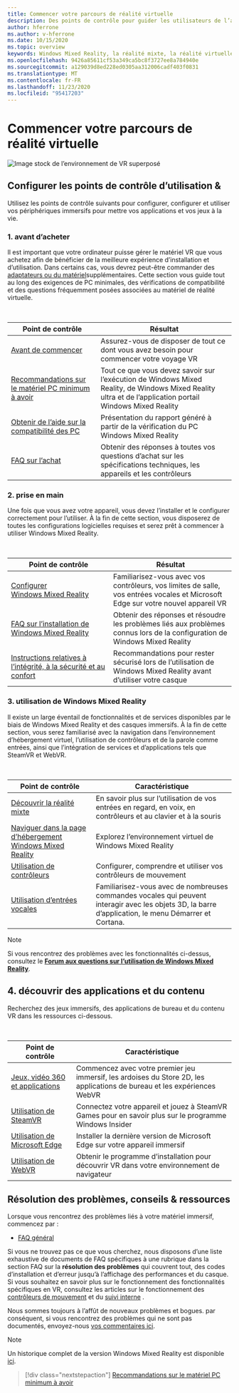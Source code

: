 ```yaml
---
title: Commencer votre parcours de réalité virtuelle
description: Des points de contrôle pour guider les utilisateurs de l’appareil VR grâce à la configuration et à l’utilisation de leurs périphériques immersifs.
author: hferrone
ms.author: v-hferrone
ms.date: 10/15/2020
ms.topic: overview
keywords: Windows Mixed Reality, la réalité mixte, la réalité virtuelle, VR, MR,
ms.openlocfilehash: 9426a85611cf53a349ca5bc8f3727ee8a784940e
ms.sourcegitcommit: a129039d8ed228ed0305aa312006cadf403f0831
ms.translationtype: MT
ms.contentlocale: fr-FR
ms.lasthandoff: 11/23/2020
ms.locfileid: "95417203"
---
```

# <a name="start-your-vr-journey"></a>Commencer votre parcours de réalité virtuelle

![Image stock de l’environnement de VR superposé](images/mr-win32-slates-pinspanel.png)

## <a name="setup--usability-checkpoints"></a>Configurer les points de contrôle d’utilisation &

Utilisez les points de contrôle suivants pour configurer, configurer et utiliser vos périphériques immersifs pour mettre vos applications et vos jeux à la vie.

### <a name="1-before-you-buy"></a>1. avant d’acheter

Il est important que votre ordinateur puisse gérer le matériel VR que vous achetez afin de bénéficier de la meilleure expérience d’installation et d’utilisation. Dans certains cas, vous devrez peut-être commander des [adaptateurs ou du matériel](recommended-adapters-for-windows-mixed-reality-capable-pcs.md)supplémentaires. Cette section vous guide tout au long des exigences de PC minimales, des vérifications de compatibilité et des questions fréquemment posées associées au matériel de réalité virtuelle.

<br>

|  Point de contrôle  |  Résultat  |
| --- | --- |
| [Avant de commencer](before-you-start.md) | Assurez-vous de disposer de tout ce dont vous avez besoin pour commencer votre voyage VR |
| [Recommandations sur le matériel PC minimum à avoir](windows-mixed-reality-minimum-pc-hardware-compatibility-guidelines.md) | Tout ce que vous devez savoir sur l’exécution de Windows Mixed Reality, de Windows Mixed Reality ultra et de l’application portail Windows Mixed Reality |
| [Obtenir de l’aide sur la compatibilité des PC](get-help-with-pc-compatibility.md) | Présentation du rapport généré à partir de la vérification du PC Windows Mixed Reality |
| [FAQ sur l’achat](before-you-buy-faqs.md) | Obtenir des réponses à toutes vos questions d’achat sur les spécifications techniques, les appareils et les contrôleurs |

### <a name="2-getting-started"></a>2. prise en main

Une fois que vous avez votre appareil, vous devez l’installer et le configurer correctement pour l’utiliser. À la fin de cette section, vous disposerez de toutes les configurations logicielles requises et serez prêt à commencer à utiliser Windows Mixed Reality.

<br>

|  Point de contrôle  |  Résultat  |
| --- | --- |
| [Configurer Windows Mixed Reality](set-up-windows-mixed-reality.md) | Familiarisez-vous avec vos contrôleurs, vos limites de salle, vos entrées vocales et Microsoft Edge sur votre nouvel appareil VR |
| [FAQ sur l’installation de Windows Mixed Reality](wmr-setup-faq.md) | Obtenir des réponses et résoudre les problèmes liés aux problèmes connus lors de la configuration de Windows Mixed Reality |
| [Instructions relatives à l’intégrité, à la sécurité et au confort](wmr-health-safety-comfort.md) | Recommandations pour rester sécurisé lors de l’utilisation de Windows Mixed Reality avant d’utiliser votre casque  |

### <a name="3-using-windows-mixed-reality"></a>3. utilisation de Windows Mixed Reality

Il existe un large éventail de fonctionnalités et de services disponibles par le biais de Windows Mixed Reality et des casques immersifs. À la fin de cette section, vous serez familiarisé avec la navigation dans l’environnement d’hébergement virtuel, l’utilisation de contrôleurs et de la parole comme entrées, ainsi que l’intégration de services et d’applications tels que SteamVR et WebVR.

<br>

|  Point de contrôle  |  Caractéristique  |
| --- | --- |
| [Découvrir la réalité mixte](learn-mixed-reality.md) | En savoir plus sur l’utilisation de vos entrées en regard, en voix, en contrôleurs et au clavier et à la souris |
| [Naviguer dans la page d’hébergement Windows Mixed Reality](your-mixed-reality-home.md) | Explorez l’environnement virtuel de Windows Mixed Reality  |
| [Utilisation de contrôleurs](controllers-in-wmr.md) | Configurer, comprendre et utiliser vos contrôleurs de mouvement |
| [Utilisation d’entrées vocales](using-speech-in-wmr.md) | Familiarisez-vous avec de nombreuses commandes vocales qui peuvent interagir avec les objets 3D, la barre d’application, le menu Démarrer et Cortana. |

> [!NOTE]
> Si vous rencontrez des problèmes avec les fonctionnalités ci-dessus, consultez le **[Forum aux questions sur l’utilisation de Windows Mixed Reality](using-wmr-faq.md)**.

## <a name="4-discover-apps-and-content"></a>4. découvrir des applications et du contenu

Recherchez des jeux immersifs, des applications de bureau et du contenu VR dans les ressources ci-dessous. 

<br>

|  Point de contrôle  |  Caractéristique  |
| --- | --- |
| [Jeux, vidéo 360 et applications](using-games-and-apps-in-windows-mixed-reality.md) | Commencez avec votre premier jeu immersif, les ardoises du Store 2D, les applications de bureau et les expériences WebVR |
| [Utilisation de SteamVR](using-steamvr-with-windows-mixed-reality.md) | Connectez votre appareil et jouez à SteamVR Games pour en savoir plus sur le programme Windows Insider |
| [Utilisation de Microsoft Edge](using-microsoft-edge.md) | Installer la dernière version de Microsoft Edge sur votre appareil immersif |
| [Utilisation de WebVR](webvr.md) | Obtenir le programme d’installation pour découvrir VR dans votre environnement de navigateur |

## <a name="troubleshooting-tips--resources"></a>Résolution des problèmes, conseils & ressources

Lorsque vous rencontrez des problèmes liés à votre matériel immersif, commencez par :
 
* [FAQ général](troubleshooting-windows-mixed-reality.md) 

Si vous ne trouvez pas ce que vous cherchez, nous disposons d’une liste exhaustive de documents de FAQ spécifiques à une rubrique dans la section FAQ sur la **résolution des problèmes** qui couvrent tout, des codes d’installation et d’erreur jusqu’à l’affichage des performances et du casque. Si vous souhaitez en savoir plus sur le fonctionnement des fonctionnalités spécifiques en VR, consultez les articles sur le fonctionnement des [contrôleurs de mouvement](controllers-in-wmr.md) et du [suivi interne](tracking-system.md) .

Nous sommes toujours à l’affût de nouveaux problèmes et bogues. par conséquent, si vous rencontrez des problèmes qui ne sont pas documentés, envoyez-nous [vos commentaires ici](filing-feedback.md).

> [!NOTE]
> Un historique complet de la version Windows Mixed Reality est disponible [ici](mixed-reality-software.md).

> [!div class="nextstepaction"]
> [Recommandations sur le matériel PC minimum à avoir](windows-mixed-reality-minimum-pc-hardware-compatibility-guidelines.md)

<br>